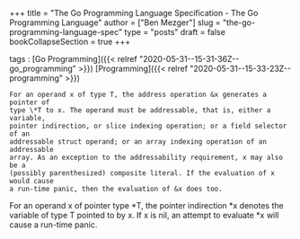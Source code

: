 +++
title = "The Go Programming Language Specification - The Go Programming Language"
author = ["Ben Mezger"]
slug = "the-go-programming-language-spec"
type = "posts"
draft = false
bookCollapseSection = true
+++

tags
: [Go Programming]({{< relref "2020-05-31--15-31-36Z--go_programming" >}}) [Programming]({{< relref "2020-05-31--15-33-23Z--programming" >}})

    For an operand x of type T, the address operation &x generates a pointer of
    type \*T to x. The operand must be addressable, that is, either a variable,
    pointer indirection, or slice indexing operation; or a field selector of an
    addressable struct operand; or an array indexing operation of an addressable
    array. As an exception to the addressability requirement, x may also be a
    (possibly parenthesized) composite literal. If the evaluation of x would cause
    a run-time panic, then the evaluation of &x does too.

For an operand x of pointer type \*T, the pointer indirection \*x denotes the
variable of type T pointed to by x. If x is nil, an attempt to evaluate \*x will
cause a run-time panic.
